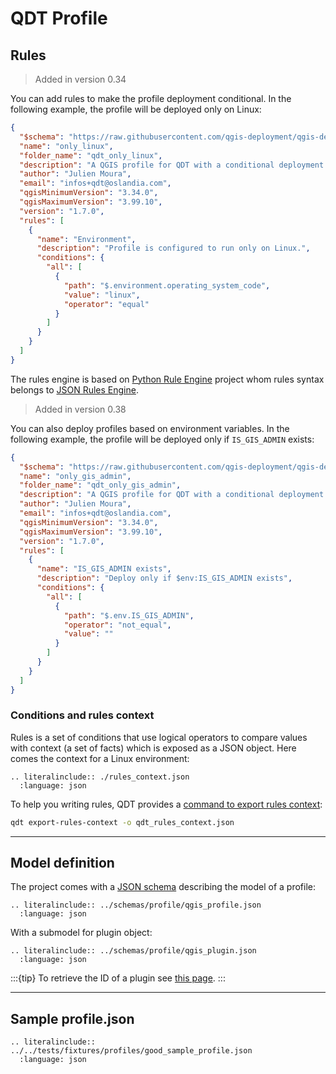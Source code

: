 # QDT Profile

## Rules

> Added in version 0.34

You can add rules to make the profile deployment conditional. In the following example, the profile will be deployed only on Linux:

```json
{
  "$schema": "https://raw.githubusercontent.com/qgis-deployment/qgis-deployment-toolbelt-cli/main/docs/schemas/profile/qgis_profile.json",
  "name": "only_linux",
  "folder_name": "qdt_only_linux",
  "description": "A QGIS profile for QDT with a conditional deployment rule.",
  "author": "Julien Moura",
  "email": "infos+qdt@oslandia.com",
  "qgisMinimumVersion": "3.34.0",
  "qgisMaximumVersion": "3.99.10",
  "version": "1.7.0",
  "rules": [
    {
      "name": "Environment",
      "description": "Profile is configured to run only on Linux.",
      "conditions": {
        "all": [
          {
            "path": "$.environment.operating_system_code",
            "value": "linux",
            "operator": "equal"
          }
        ]
      }
    }
  ]
}
```

The rules engine is based on [Python Rule Engine](https://github.com/santalvarez/python-rule-engine/) project whom rules syntax belongs to [JSON Rules Engine](https://github.com/CacheControl/json-rules-engine).

> Added in version 0.38

You can also deploy profiles based on environment variables. In the following example, the profile will be deployed only if `IS_GIS_ADMIN` exists:

```json
{
  "$schema": "https://raw.githubusercontent.com/qgis-deployment/qgis-deployment-toolbelt-cli/main/docs/schemas/profile/qgis_profile.json",
  "name": "only_gis_admin",
  "folder_name": "qdt_only_gis_admin",
  "description": "A QGIS profile for QDT with a conditional deployment rule for GIS admin",
  "author": "Julien Moura",
  "email": "infos+qdt@oslandia.com",
  "qgisMinimumVersion": "3.34.0",
  "qgisMaximumVersion": "3.99.10",
  "version": "1.7.0",
  "rules": [
    {
      "name": "IS_GIS_ADMIN exists",
      "description": "Deploy only if $env:IS_GIS_ADMIN exists",
      "conditions": {
        "all": [
          {
            "path": "$.env.IS_GIS_ADMIN",
            "operator": "not_equal",
            "value": ""
          }
        ]
      }
    }
  ]
}
```

### Conditions and rules context

Rules is a set of conditions that use logical operators to compare values with context (a set of facts) which is exposed as a JSON object. Here comes the context for a Linux environment:

```{eval-rst}
.. literalinclude:: ./rules_context.json
  :language: json
```

To help you writing rules, QDT provides a [command to export rules context](../usage/cli.md#rules-context-export):

```sh
qdt export-rules-context -o qdt_rules_context.json
```

----

## Model definition

The project comes with a [JSON schema](https://raw.githubusercontent.com/qgis-deployment/qgis-deployment-toolbelt-cli/main/docs/schemas/profile/qgis_profile.json) describing the model of a profile:

```{eval-rst}
.. literalinclude:: ../schemas/profile/qgis_profile.json
  :language: json
```

With a submodel for plugin object:

```{eval-rst}
.. literalinclude:: ../schemas/profile/qgis_plugin.json
  :language: json
```

:::{tip}
To retrieve the ID of a plugin see [this page](../guides/howto_qgis_get_plugin_id.md).
:::

----

## Sample profile.json

```{eval-rst}
.. literalinclude:: ../../tests/fixtures/profiles/good_sample_profile.json
  :language: json
```
